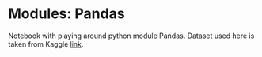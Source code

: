 # Modules: Pandas

Notebook with playing around python module Pandas. Dataset used here is taken from Kaggle [link](https://www.kaggle.com/datasets/zynicide/wine-reviews). 